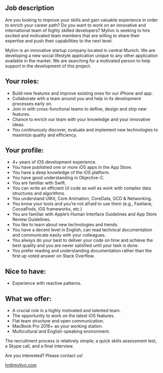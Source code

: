 ## Job description

Are you looking to improve your skills and gain valuable experience in order to enrich your career path? Do you want to work on an innovative and international team of highly skilled developers? Mylivn is seeking to hire excited and motivated team members that are willing to share their expertise and push their capabilities to the next level.

Mylivn is an innovative startup company located in central Munich. We are developing a new social lifestyle application unique to any other application available in the market. We are searching for a motivated person to help support in the development of this project.

## Your roles:

- Build new features and improve existing ones for our iPhone and app.
- Collaborate with a team around you and help in its development processes early on.
- Join in with cross-functional teams to define, design and ship new features.
- Chance to enrich our team with your knowledge and your innovative ideas.
- You continuously discover, evaluate and implement new technologies to maximize quality and efficiency.

## Your profile:

- 4+ years of iOS development experience.
- You have published one or more iOS apps in the App Store.
- You have a deep knowledge of the iOS platform.
- You have good understanding in Objective-C.
- You are familiar with Swift.
- You can write an efficient UI code as well as work with complex data structures and algorithms.
- You understand UIKit, Core Animation, CoreData, GCD & Networking.
- You know your tools and you’re not afraid to use them (e.g., Fastlane, CocoaPods, iOS frameworks, etc.)
- You are familiar with Apple’s Human Interface Guidelines and App Store Review Guidelines.
- You like to learn about new technologies and trends.
- You have a decent level in English, can read technical documentation and communicate easily with your colleagues.
- You always do your best to deliver your code on time and achieve the best quality and you are never satisfied until your task is done.
- You prefer reading and understanding documentation rather than the first up voted answer on Stack Overflow.

## Nice to have:

- Experience with reactive patterns. 

## What we offer:

- A crucial role in a highly motivated and talented team.
- The opportunity to work on the latest iOS features.
- Flat team structure and open communication.
- MacBook Pro 2016+ as your working station.
- Multicultural and English-speaking environment.

The recruitment process is relatively simple; a quick skills assessment test, a Skype call, and a final interview.

Are you interested? Please contact us!

hr@mylivn.com